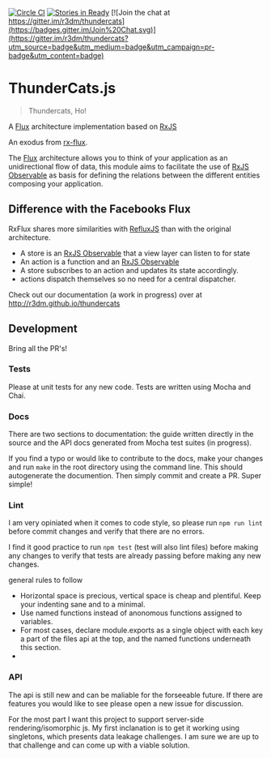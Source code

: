 [![Circle CI](https://circleci.com/gh/r3dm/thundercats.svg?style=svg)](https://circleci.com/gh/r3dm/thundercats) [![Stories in Ready](https://badge.waffle.io/r3dm/thundercats.png?label=ready&title=Ready)](https://waffle.io/r3dm/thundercats) [![Join the chat at https://gitter.im/r3dm/thundercats](https://badges.gitter.im/Join%20Chat.svg)](https://gitter.im/r3dm/thundercats?utm_source=badge&utm_medium=badge&utm_campaign=pr-badge&utm_content=badge)
# ThunderCats.js

> Thundercats, Ho!

A [Flux](https://github.com/facebook/flux/) architecture implementation based on [RxJS](https://github.com/Reactive-Extensions/RxJS)

An exodus from [rx-flux](https://github.com/fdecampredon/rx-flux).

The [Flux](https://github.com/facebook/flux/) architecture allows you to think of your application as an unidirectional flow of data, this module aims to facilitate the use of [RxJS Observable](https://github.com/Reactive-Extensions/RxJS/blob/master/doc/api/core/observable.md) as basis for defining the relations between the different entities composing your application.


## Difference with the Facebooks Flux

RxFlux shares more similarities with [RefluxJS](https://github.com/spoike/refluxjs) than with the original architecture.

* A store is an [RxJS Observable](https://github.com/Reactive-Extensions/RxJS/blob/master/doc/api/core/observable.md) that a view layer can listen to for state
* An action is a function and an [RxJS Observable](https://github.com/Reactive-Extensions/RxJS/blob/master/doc/api/core/observable.md)
* A store subscribes to an action and updates its state accordingly.
* actions dispatch themselves so no need for a central dispatcher.

Check out our documentation (a work in progress) over at http://r3dm.github.io/thundercats

## Development

Bring all the PR's!

### Tests
Please at unit tests for any new code. Tests are written using Mocha and Chai.

### Docs

There are two sections to documentation: the guide written directly in the source and the API docs generated from Mocha test suites (in progress).

If you find a typo or would like to contribute to the docs, make your changes and run `make` in the root directory using the command line. This should autogenerate the documention. Then simply commit and create a PR. Super simple!

### Lint

I am very opiniated when it comes to code style, so please run `npm run lint` before commit changes and verify that there are no errors.

I find it good practice to run `npm test` (test will also lint files) before making any changes to verify that tests are already passing before making any new changes.

general rules to follow

* Horizontal space is precious, vertical space is cheap and plentiful. Keep your indenting sane and to a minimal.
* Use named functions instead of anonomous functions assigned to variables.
* For most cases, declare module.exports as a single object with each key a part of the files api at the top, and the named functions underneath this section. 
* 
### API

The api is still new and can be maliable for the forseeable future. If there are features you would like to see please open a new issue for discussion.

For the most part I want this project to support server-side rendering/isomorphic js. My first inclanation is to get it working using singletons, which presents data leakage challenges. I am sure we are up to that challenge and can come up with a viable solution.
